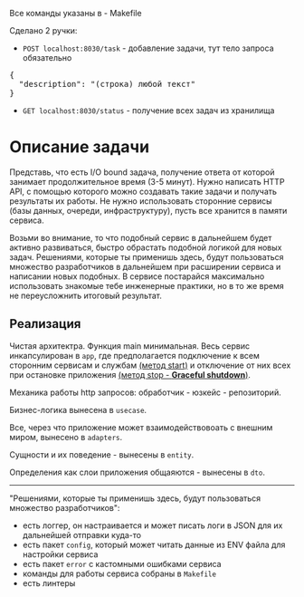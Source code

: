Все команды указаны в  - Makefile

Сделано 2 ручки: 
 - `POST localhost:8030/task` - добавление задачи, тут тело запроса обязательно
<pre>{
  "description": "(строка) любой текст"
}</pre>
 - `GET localhost:8030/status` - получение всех задач из хранилища

# Описание задачи
Представь, что есть I/O bound задача, получение ответа от которой занимает продолжительное время (3-5 минут). Нужно написать HTTP API, с помощью которого можно создавать такие задачи и получать результаты их работы. Не нужно использовать сторонние сервисы (базы данных, очереди, инфраструктуру), пусть все хранится в памяти сервиса.

Возьми во внимание, то что подобный сервис в дальнейшем будет активно развиваться, быстро обрастать подобной логикой для новых задач. Решениями, которые ты применишь здесь, будут пользоваться множество разработчиков в дальнейшем при расширении сервиса и написании новых подобных. В сервисе постарайся максимально использовать знакомые тебе инженерные практики, но в то же время не переусложнить итоговый результат.

## Реализация
Чистая архитектра. Функция main минимальная. Весь сервис инкапсулирован в `app`, где предполагается подключение к всем сторонним сервисам и службам <u>(метод start)</u> и отключение от них всех при остановке приложения <u>(метод stop - **Graceful shutdown**)</u>.

Механика работы http запросов: обработчик - юзкейс - репозиторий. 

Бизнес-логика вынесена в `usecase`. 

Все, через что приложение может взаимодействовоать с внешним миром, вынесено в `adapters`.

Сущности и их поведение - вынесены в `entity`.

Определения как слои приложения общаяются - вынесены в `dto`.

<hr>

"Решениями, которые ты применишь здесь, будут пользоваться множество разработчиков": 
 - есть логгер, он настраивается и может писать логи в JSON для их дальнейшей отправки куда-то
 - есть пакет `config`, который может читать данные из ENV файла для настройки сервиса
 - есть пакет `error` с кастомными ошибками сервиса
 - команды для работы сервиса собраны в `Makefile`
 - есть линтеры